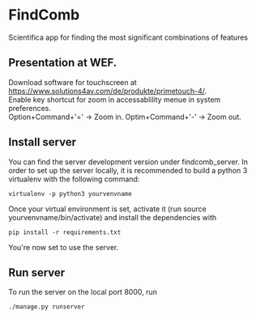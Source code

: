 # FindComb
Scientifica app for finding the most significant combinations of features

## Presentation at WEF. 
Download software for touchscreen at https://www.solutions4av.com/de/produkte/primetouch-4/.  
Enable key shortcut for zoom in accessablility menue in system preferences.   
Option+Command+'=' -> Zoom in. 
Optim+Command+'-' -> Zoom out. 


## Install server
You can find the server development version under findcomb_server. In order to set up the server locally, it is recommended to build a python 3 virtualenv with the following command:
```scripting
virtualenv -p python3 yourvenvname
```
Once your virtual environment is set, activate it (run source yourvenvname/bin/activate) and install the dependencies with
```scripting
pip install -r requirements.txt
```
You're now set to use the server.
## Run server
To run the server on the local port 8000, run
```scripting
./manage.py runserver
```
